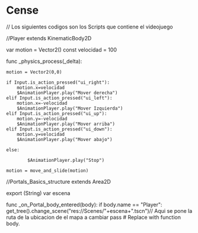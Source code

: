 # Cense
// Los siguientes codigos son los Scripts que contiene el videojuego

//Player
extends KinematicBody2D

var motion = Vector2()
const velocidad = 100

func _physics_process(_delta):
	
	motion = Vector2(0,0)
	
	if Input.is_action_pressed("ui_right"):
		motion.x=velocidad
		$AnimationPlayer.play("Mover derecha")
	elif Input.is_action_pressed("ui_left"):
		motion.x=-velocidad
		$AnimationPlayer.play("Mover Izquierda")
	elif Input.is_action_pressed("ui_up"):
		motion.y=-velocidad
		$AnimationPlayer.play("Mover arriba")
	elif Input.is_action_pressed("ui_down"):
		motion.y=velocidad
		$AnimationPlayer.play("Mover abajo")
		
	else: 
			
			$AnimationPlayer.play("Stop")
			
	motion = move_and_slide(motion)

//Portals_Basics_structure
extends Area2D

export (String) var escena

func _on_Portal_body_entered(body):
	if body.name == "Player":
		get_tree().change_scene("res://Scenes/"+escena+".tscn")// Aqui se pone la ruta de la ubicacion de el mapa a cambiar
	pass # Replace with function body.
